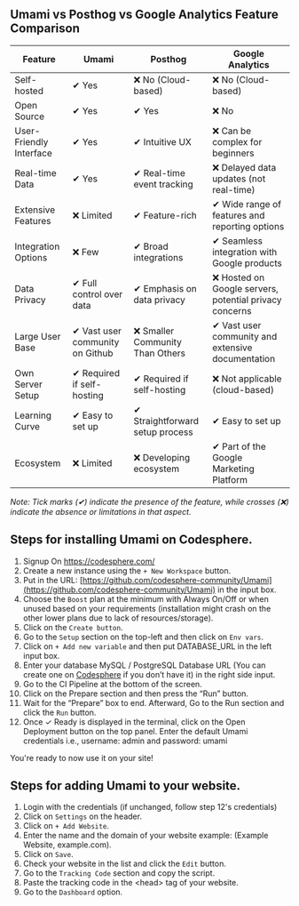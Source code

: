 ## Umami vs Posthog vs Google Analytics Feature Comparison

| **Feature**             | **Umami**                                | **Posthog**                                          | **Google Analytics**                                |
|-------------------------|------------------------------------------|------------------------------------------------------|-----------------------------------------------------|
| Self-hosted             | ✔ Yes                                    | ❌ No (Cloud-based)                                   | ❌ No (Cloud-based)                                  |
| Open Source             | ✔ Yes                                    | ✔ Yes                                                | ❌ No                                                |
| User-Friendly Interface | ✔ Yes                                    | ✔ Intuitive UX                                       | ❌ Can be complex for beginners                      |
| Real-time Data          | ✔ Yes                                    | ✔ Real-time event tracking                           | ❌ Delayed data updates (not real-time)              |
| Extensive Features      | ❌ Limited                               | ✔ Feature-rich                                       | ✔ Wide range of features and reporting options     |
| Integration Options     | ❌ Few                                   | ✔ Broad integrations                                 | ✔ Seamless integration with Google products        |
| Data Privacy            | ✔ Full control over data                  | ✔ Emphasis on data privacy                           | ❌ Hosted on Google servers, potential privacy concerns |
| Large User Base         | ✔ Vast user community on Github            | ❌ Smaller Community Than Others                                  | ✔ Vast user community and extensive documentation  |
| Own Server Setup            | ✔ Required if self-hosting               | ✔ Required if self-hosting                          | ❌ Not applicable (cloud-based)                      |
| Learning Curve          | ✔ Easy to set up                          | ✔ Straightforward setup process                      | ✔ Easy to set up                                    |
| Ecosystem               | ❌ Limited                               | ❌ Developing ecosystem                               | ✔ Part of the Google Marketing Platform              |

*Note: Tick marks (✔) indicate the presence of the feature, while crosses (❌) indicate the absence or limitations in that aspect.*

## Steps for installing Umami on Codesphere.

1. Signup On https://codesphere.com/
2. Create a new instance using the `+ New Workspace` button.
3. Put in the URL: [https://github.com/codesphere-community/Umami](https://github.com/codesphere-community/Umami) in the input box.
4. Choose the `Boost` plan at the minimum with Always On/Off or when unused based on your requirements (installation might crash on the other lower plans due to lack of resources/storage).
5. Click on the `Create button`.
6. Go to the `Setup` section on the top-left and then click on `Env vars`.
7. Click on `+ Add new variable` and then put DATABASE_URL in the left input box.
8. Enter your database MySQL / PostgreSQL Database URL (You can create one on [Codesphere](https://docs.codesphere.com/integrations/databases/) if you don’t have it) in the right side input.
9. Go to the CI Pipeline at the bottom of the screen.
10. Click on the Prepare section and then press the “Run” button.
11. Wait for the “Prepare” box to end. Afterward, Go to the Run section and click the `Run` button.
12. Once ✓ Ready is displayed in the terminal, click on the Open Deployment button on the top panel. Enter the default Umami credentials i.e., username: admin and password: umami

You're ready to now use it on your site!

## Steps for adding Umami to your website.

1. Login with the credentials (if unchanged, follow step 12's credentials)
2. Click on `Settings` on the header.
3. Click on `+ Add Website`.
4. Enter the name and the domain of your website example: (Example Website, example.com).
5. Click on `Save`.
6. Check your website in the list and click the `Edit` button.
7. Go to the `Tracking Code` section and copy the script.
8. Paste the tracking code in the &lt;head&gt; tag of your website.
9. Go to the `Dashboard` option.



